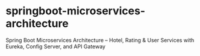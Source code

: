 # springboot-microservices-architecture
Spring Boot Microservices Architecture – Hotel, Rating &amp; User Services with Eureka, Config Server, and API Gateway
